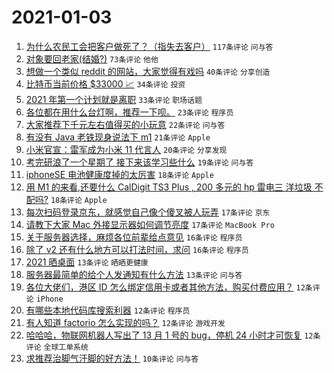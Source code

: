 # 2021-01-03

1. [为什么农民工会把客户做死了？（指失去客户）](https://www.v2ex.com/t/741218) `117条评论` `问与答`
1. [对象要回老家(结婚?)](https://www.v2ex.com/t/741194) `73条评论` `他他`
1. [想做一个类似 reddit 的网站，大家觉得有戏吗](https://www.v2ex.com/t/741208) `40条评论` `分享创造`
1. [比特币当前价格 $33000 📈](https://www.v2ex.com/t/741190) `34条评论` `投资`
1. [2021 年第一个计划就是离职](https://www.v2ex.com/t/741147) `33条评论` `职场话题`
1. [各位都在用什么台灯啊，推荐一下呗。](https://www.v2ex.com/t/741253) `23条评论` `程序员`
1. [大家推荐下千元左右值得买的小玩意](https://www.v2ex.com/t/741221) `22条评论` `问与答`
1. [有没有 Java 老铁现身说法下 m1](https://www.v2ex.com/t/741149) `21条评论` `Apple`
1. [小米官宣：雷军成为小米 11 代言人](https://www.v2ex.com/t/741252) `20条评论` `分享发现`
1. [考完研浪了一个星期了 接下来该学习些什么](https://www.v2ex.com/t/741152) `19条评论` `问与答`
1. [iphoneSE 电池健康度掉的太厉害](https://www.v2ex.com/t/741251) `18条评论` `Apple`
1. [用 M1 的来看,还要什么 CalDigit TS3 Plus , 200 多元的 hp 雷电三 洋垃圾 不配吗?](https://www.v2ex.com/t/741207) `18条评论` `Apple`
1. [每次扫码登录京东，就感觉自己像个傻叉被人玩弄](https://www.v2ex.com/t/741220) `17条评论` `京东`
1. [请教下大家 Mac 外接显示器如何调节亮度](https://www.v2ex.com/t/741155) `17条评论` `MacBook Pro`
1. [关于服务器选择，麻烦各位前辈给点意见](https://www.v2ex.com/t/741178) `16条评论` `程序员`
1. [除了 v2 还有什么地方可以打法时间，求问](https://www.v2ex.com/t/741168) `16条评论` `程序员`
1. [2021 晒桌面](https://www.v2ex.com/t/741275) `13条评论` `晒晒更健康`
1. [服务器最简单的给个人发通知有什么方法](https://www.v2ex.com/t/741156) `13条评论` `问与答`
1. [各位大佬们，港区 ID 怎么绑定信用卡或者其他方法，购买付费应用？](https://www.v2ex.com/t/741248) `12条评论` `iPhone`
1. [有哪些本地代码库搜索利器](https://www.v2ex.com/t/741243) `12条评论` `程序员`
1. [有人知道 factorio 怎么实现的吗？](https://www.v2ex.com/t/741181) `12条评论` `游戏开发`
1. [哈哈哈，物联网机器人写出了 13 月 1 号的 bug，停机 24 小时才可恢复](https://www.v2ex.com/t/741161) `12条评论` `全球工单系统`
1. [求推荐治脚气汗脚的好方法！](https://www.v2ex.com/t/741263) `10条评论` `问与答`

